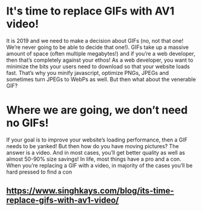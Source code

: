 # It's time to replace GIFs with AV1 video!
It is 2019 and we need to make a decision about GIFs (no, not that one! We’re never going to be able to decide that one!). GIFs take up a massive amount of space (often multiple megabytes!) and if you’re a web developer, then that’s completely against your ethos! As a web developer, you want to minimize the bits your users need to download so that your website loads fast. That’s why you minify javascript, optimize PNGs, JPEGs and sometimes turn JPEGs to WebPs as well. But then what about the venerable GIF?

# Where we are going, we don’t need no GIFs!
If your goal is to improve your website’s loading performance, then a GIF needs to be yanked! But then how do you have moving pictures? The answer is a video. And in most cases, you’ll get better quality as well as almost 50-90% size savings! In life, most things have a pro and a con. When you’re replacing a GIF with a video, in majority of the cases you’ll be hard pressed to find a con

## https://www.singhkays.com/blog/its-time-replace-gifs-with-av1-video/
